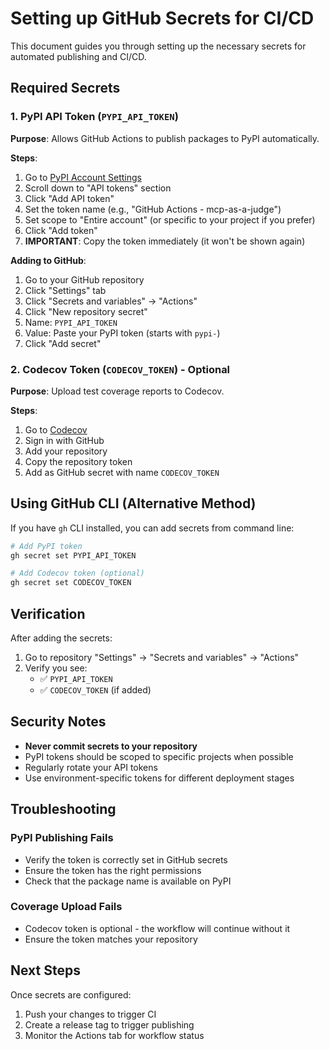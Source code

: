 # Setting up GitHub Secrets for CI/CD

This document guides you through setting up the necessary secrets for automated publishing and CI/CD.

## Required Secrets

### 1. PyPI API Token (`PYPI_API_TOKEN`)

**Purpose**: Allows GitHub Actions to publish packages to PyPI automatically.

**Steps**:
1. Go to [PyPI Account Settings](https://pypi.org/manage/account/)
2. Scroll down to "API tokens" section
3. Click "Add API token"
4. Set the token name (e.g., "GitHub Actions - mcp-as-a-judge")
5. Set scope to "Entire account" (or specific to your project if you prefer)
6. Click "Add token"
7. **IMPORTANT**: Copy the token immediately (it won't be shown again)

**Adding to GitHub**:
1. Go to your GitHub repository
2. Click "Settings" tab
3. Click "Secrets and variables" → "Actions"
4. Click "New repository secret"
5. Name: `PYPI_API_TOKEN`
6. Value: Paste your PyPI token (starts with `pypi-`)
7. Click "Add secret"

### 2. Codecov Token (`CODECOV_TOKEN`) - Optional

**Purpose**: Upload test coverage reports to Codecov.

**Steps**:
1. Go to [Codecov](https://codecov.io/)
2. Sign in with GitHub
3. Add your repository
4. Copy the repository token
5. Add as GitHub secret with name `CODECOV_TOKEN`

## Using GitHub CLI (Alternative Method)

If you have `gh` CLI installed, you can add secrets from command line:

```bash
# Add PyPI token
gh secret set PYPI_API_TOKEN

# Add Codecov token (optional)
gh secret set CODECOV_TOKEN
```

## Verification

After adding the secrets:

1. Go to repository "Settings" → "Secrets and variables" → "Actions"
2. Verify you see:
   - ✅ `PYPI_API_TOKEN`
   - ✅ `CODECOV_TOKEN` (if added)

## Security Notes

- **Never commit secrets to your repository**
- PyPI tokens should be scoped to specific projects when possible
- Regularly rotate your API tokens
- Use environment-specific tokens for different deployment stages

## Troubleshooting

### PyPI Publishing Fails
- Verify the token is correctly set in GitHub secrets
- Ensure the token has the right permissions
- Check that the package name is available on PyPI

### Coverage Upload Fails
- Codecov token is optional - the workflow will continue without it
- Ensure the token matches your repository

## Next Steps

Once secrets are configured:
1. Push your changes to trigger CI
2. Create a release tag to trigger publishing
3. Monitor the Actions tab for workflow status
